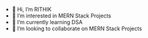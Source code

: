 - 👋 Hi, I’m RITHIK 
- 👀 I’m interested in MERN Stack Projects
- 🌱 I’m currently learning DSA 
- 💞️ I’m looking to collaborate on MERN Stack Projects


<!---
week2802raj/week2802raj is a ✨ special ✨ repository because its `README.md` (this file) appears on your GitHub profile.
You can click the Preview link to take a look at your changes.
--->
